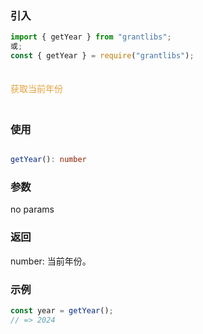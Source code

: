 ### 引入

```js
import { getYear } from "grantlibs";
或;
const { getYear } = require("grantlibs");
```

<div style="color: #E6A23C; fontSize: 18px; padding: 20px 0">
  获取当前年份
</div>

### 使用

```ts

getYear(): number

```

### 参数

no params

### 返回

number: 当前年份。

### 示例

```js
const year = getYear();
// => 2024
```
